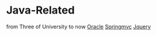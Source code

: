 # Java-Related
from Three of University to now
[Oracle](oracle.md)
[Springmvc](SpringMVC.txt)
[Jquery](Jquery.md)

